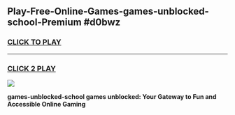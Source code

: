 
## Play-Free-Online-Games-games-unblocked-school-Premium #d0bwz
<h3>
<a href="https://premium.freeplayer.one?title=games-unblocked-school&ref=8M">CLICK TO PLAY</a></h3>
<hr>

<h3>
<a href="https://premium.freeplayer.one?title=games-unblocked-school&ref=8M">CLICK 2 PLAY</a>
  
</h3>

<a href="https://premium.freeplayer.one?title=games-unblocked-school&ref=8M"><img src="https://clearcache.store/games.png"></a>


**games-unblocked-school games unblocked: Your Gateway to Fun and Accessible Online Gaming**
